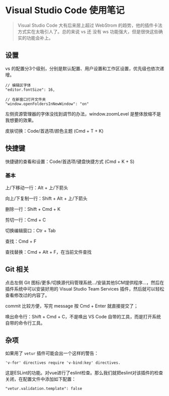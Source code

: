 # Visual Studio Code 使用笔记

> Visual Studio Code 大有后来居上超过 WebStrom 的趋势，他的插件卡法方式实在太吸引人了。总的来说 vs 还 没有 ws 功能强大，但是很快这些确实的功能会补上。

## 设置

vs 的配置分3个级别，分别是默认配置、用户设置和工作区设置，优先级也依次递增。

    // 编辑区字体
    "editor.fontSize": 16,

    // 在新窗口打开文件夹
    "window.openFoldersInNewWindow": "on"

左侧资源管理器的字体没找到调节的办法，window.zoomLevel 是整体放缩不是我想要的效果。

皮肤切换：Code/首选项/颜色主题 (Cmd + T + K)

## 快捷键

快捷键的查看和设置：Code/首选项/键盘快捷方式 (Cmd + K + S)

### 基本

上/下移动一行：Alt + 上/下箭头

向上/下复制一行：Shift + Alt + 上/下箭头

删除一行：Shift + Cmd + K

剪切一行：Cmd + C

切换编辑窗口：Ctr + Tab

查找：Cmd + F

查找替换：Cmd + Alt + F，在当前文件查找

## Git 相关

点击左侧 Git 图标/更多/切换源代码管理系统.../安装其他SCM提供程序...，然后在插件系统中可以安装好用的 Visual Studio Team Services 插件，然后就可以轻松查看修改过的内容了。

commit 比较方便，写完 message 按 Cmd + Enter 就直接提交了；

唤出命令行：Shift + Cmd + C，不是唤出 VS Code 自带的工具，而是打开系统自带的命令行工具。

## 杂项

如果用了 `vetur` 插件可能会出一个这样的警告：

    'v-for' directives require 'v-bind:key' directives.
    
这是ESLint的功能。对vue进行了eslint检查。那么我们就把eslint对该插件的检查关闭，在配置文件中添加如下配置：

    "vetur.validation.template": false

